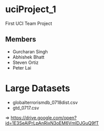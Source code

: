 # uciProject_1
First UCI Team Project
## Members
* Gurcharan Singh
* Abhishek Bhatt
* Steven Ortiz
* Peter Lai

# Large Datasets
* globalterrorismdb_0718dist.csv
* gtd_0717.csv

=> https://drive.google.com/open?id=1E3SeAIPrLpAnRixN3oEM6VmIDJGuQ9fT


